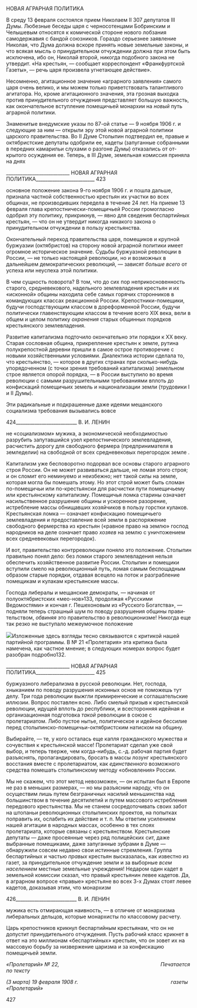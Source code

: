 НОВАЯ АГРАРНАЯ ПОЛИТИКА

В среду 13 февраля состоялся прием Николаем II 307 депутатов III Думы. Любезные беседы царя с черносотенцами Бобринским и Челышевым относятся к комической сто­роне нового лобзания самодержавия с бандой союзников. Гораздо серьезнее заявление Николая, что Дума должна вскоре принять новые земельные законы, и что всякая мысль о принудительном отчуждении должна при этом быть исключена, ибо он, Нико­лай второй, никогда подобного закона не утвердит. «На крестьян, — сообщает коррес­пондент «Франкфуртской Газеты», — речь царя произвела угнетающее действие».

Несомненно, агитационное значение «аграрного заявления» самого царя очень вели­ко, и мы можем только приветствовать талантливого агитатора. Но, кроме агитацион­ного значения, эта грозная выходка против принудительного отчуждения представляет большую важность, как окончательное вступление помещичьей монархии на _новый_ путь аграрной политики.

Знаменитые внедумские указы по 87-ой статье — 9 ноября 1906 г. и следующие за ним — открыли эру этой новой аграрной политики царского правительства. Во II Думе Столыпин подтвердил ее, правые и октябристские депутаты одобрили ее, кадеты (запу­ганные собранными в передних камарильи слухами о разгоне Думы) отказались от от­крытого осуждения ее. Теперь, в III Думе, земельная комиссия приняла на днях

  

___________________________ НОВАЯ АГРАРНАЯ ПОЛИТИКА_________________________ 423

основное положение закона 9-го ноября 1906 г. и пошла дальше, признала частной соб­ственностью крестьян их участки во всех общинах, не производивших передела в тече­ние 24 лет. На приеме 13 февраля глава крепостнически-помещичьей России громо­гласно одобрил эту политику, прикрикнув, — явно для сведения беспартийных кресть­ян, — что он не утвердит никогда никакого закона о принудительном отчуждении в пользу крестьянства.

Окончательный переход правительства царя, помещиков и крупной буржуазии (ок­тябристов) на сторону новой аграрной политики имеет огромное историческое значе­ние. Судьбы буржуазной революции в России, — не только настоящей революции, но и возможных в дальнейшем демократических революций, — зависят _больше всего_ от ус­пеха или неуспеха этой политики.

В чем сущность поворота? В том, что до сих пор неприкосновенность старого, сред­невекового, надельного землевладения крестьян и их «исконной» общины находила се­бе самых горячих сторонников в командующих классах реакционной России. Крепост­ники-помещики, будучи господствующим классом в дореформенной России, будучи политически главенствующим классом в течение всего XIX века, вели в общем и целом политику _охранения_ старых общинных порядков крестьянского землевладения.

Развитие капитализма подточило окончательно эти порядки к XX веку. Старая со­словная община, прикрепление крестьян к земле, рутина полукрепостной деревни при­шли в самое острое противоречие с новыми хозяйственными условиями. Диалектика истории сделала то, что крестьянство, — которое в других странах при сколько-нибудь упорядоченном (с точки зрения требований капитализма) земельном строе является опорой порядка, — в России выступило во время революции с самыми разрушитель­ными требованиями вплоть до конфискаций помещичьих земель и национализации земли (трудовики I и II Думы).

Эти радикальные и подкрашенные даже идеями мещанского социализма требования вызывались вовсе

  

424__________________________ В. И. ЛЕНИН

не «социализмом» мужика, а экономической необходимостью разрубить запутавшийся узел крепостнического землевладения, расчистить дорогу для свободного фермера (предпринимателя в земледелии) на свободной от всех средневековых перегородок земле .

Капитализм уже бесповоротно подорвал все основы старого аграрного строя России. Он не может развиваться дальше, не ломая этого строя; и он сломит его неминуемо и неизбежно; нет такой силы на земле, которая могла бы помешать этому. Но этот строй может быть сломан по-помещичьи или по-крестьянски для расчистки пути помещичье­му или крестьянскому капитализму. Помещичья ломка старины означает насильствен­ное разрушение общины и ускоренное разорение, истребление массы обнищавших хо­зяйчиков в пользу горстки кулаков. Крестьянская ломка — означает конфискацию по­мещичьего землевладения и предоставление всей земли в распоряжение свободного фермерства из крестьян («равное право на землю» господ народников на деле означает право _хозяев_ на землю с уничтожением всех средневековых перегородок).

И вот, правительство контрреволюции поняло это положение. Столыпин правильно понял дело: без ломки старого землевладения нельзя обеспечить хозяйственное разви­тие России. Столыпин и помещики вступили смело на революционный путь, ломая са­мым беспощадным образом старые порядки, отдавая всецело на поток и разграбление помещикам и кулакам крестьянские массы.

Господа либералы и мещанские демократы, — начиная от полуоктябристских «мео-нов»133, продолжая «Русскими Ведомостями» и кончая г. Пешехоновым из «Русского Богатства», — подняли теперь страшный шум по поводу разрушения общины прави­тельством, _обвиняя_ это правительство в революционизме! Никогда еще так резко не выступало межеумочное положение

![](file:///C:/Users/bot32/AppData/Local/Temp/msohtmlclip1/01/clip_image001.png)Изложенные здесь взгляды тесно связываются с критикой нашей партийной программы. В № 21 «Пролетария» эта критика была намечена, как частное мнение; в следующих номерах вопрос будет разо­бран подробно132.

  

___________________________ НОВАЯ АГРАРНАЯ ПОЛИТИКА_________________________ 425

буржуазного либерализма в русской революции. Нет, господа, хныканием по поводу разрушения исконных основ не поможешь тут делу. Три года революции выжгли при­миренческие и соглашательские иллюзии. Вопрос поставлен ясно. Либо смелый призыв к крестьянской революции, идущей вплоть до республики, и всесторонняя идейная и организационная подготовка _такой_ революции в союзе с пролетариатом. Либо пустое нытье, политическое и идейное бессилие перед столыпинско-помещичьи-октябристским натиском на общину.

Выбирайте, — те, у кого осталась еще капля гражданского мужества и сочувствия к крестьянской массе! Пролетариат сделал уже свой выбор, и теперь тверже, чем когда-нибудь, с.-д. рабочая партия будет разъяснять, пропагандировать, бросать в массы ло­зунг крестьянского восстания вместе с пролетариатом, как _единственного_ возможного средства помешать столыпинскому методу «обновления» России.

Мы не скажем, что этот метод невозможен, — он испытан был в Европе не раз в меньших размерах, — но мы разъясним народу, что он осуществим лишь путем безгра­ничных насилий меньшинства над большинством в течение десятилетий и путем мас­сового истребления передового крестьянства. Мы не станем сосредоточивать своих за­бот на штопаньи революционных столыпинских проектов, на попытках поправить их, ослабить их действие и т. п. Мы ответим усилением нашей агитации в народных мас­сах, особенно в тех слоях пролетариата, которые связаны с крестьянством. Крестьян­ские депутаты — даже просеянные через ряд полицейских сит, даже выбранные поме­щиками, даже запуганные зубрами в Думе — обнаружили совсем недавно свои истин­ные стремления. Группа беспартийных и частью _правых_ крестьян высказалась, как из­вестно из газет, за принудительное отчуждение земли и за выборные _всем населением_ местные земельные учреждения! Недаром один кадет в земельной комиссии сказал, что правый крестьянин левее кадетов. Да, в аграрном вопросе «правые» крестьяне во всех 3-х Думах стоят левее кадетов, доказывая этим, что монархизм

  

426__________________________ В. И. ЛЕНИН

мужика есть отмирающая наивность, — в отличие от монархизма либеральных дель­цов, которые монархисты по классовому расчету.

Царь крепостников крикнул беспартийным крестьянам, что он не допустит принуди­тельного отчуждения. Пусть рабочий класс крикнет в ответ на это миллионам «беспар­тийных» крестьян, что он зовет их на массовую борьбу за низвержение царизма и за конфискацию помещичьей земли.

_«Пролетарий» № 22,                                                                      Печатается по тексту_

_(3 марта) 19 февраля 1908 г.                                                                газеты «Пролетарий»_

  

427